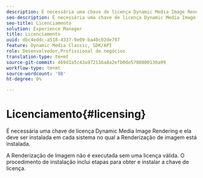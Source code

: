 ```yaml
---
description: É necessária uma chave de licença Dynamic Media Image Rendering e ela deve ser instalada em cada sistema no qual a Renderização de imagem está instalada.
seo-description: É necessária uma chave de licença Dynamic Media Image Rendering e ela deve ser instalada em cada sistema no qual a Renderização de imagem está instalada.
seo-title: Licenciamento
solution: Experience Manager
title: Licenciamento
uuid: dbc4eddc-a518-4337-9e09-ba40c02de797
feature: Dynamic Media Classic, SDK/API
role: Desenvolvedor,Profissional de negócios
translation-type: tm+mt
source-git-commit: 469d1a5c43a972116a8a2efb0de5708800130a99
workflow-type: tm+mt
source-wordcount: '98'
ht-degree: 0%

---
```



# Licenciamento{#licensing}

É necessária uma chave de licença Dynamic Media Image Rendering e ela deve ser instalada em cada sistema no qual a Renderização de imagem está instalada.

A Renderização de Imagem não é executada sem uma licença válida. O procedimento de instalação inclui etapas para obter e instalar a chave de licença.
